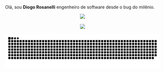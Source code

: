 Olá, sou <b>Diogo Rosanelli</b> engenheiro de software desde o bug do milênio.

<p align="center">
  <img src="https://github-readme-stats.vercel.app/api?username=diogorosanelli&hide=contribs,prs&count_private=true&show_icons=true&title_color=fff&icon_color=79ff97&text_color=9f9f9f&bg_color=151515&border_color=000000"/>
</p>

<p align="center">
  <img src="https://github-readme-stats-eight-theta.vercel.app/api/top-langs/?username=diogorosanelli&layout=compact&langs_count=8&title_color=fff&icon_color=79ff97&text_color=9f9f9f&bg_color=151515&border_color=000000" />
</p>

![Snake animation](https://github.com/diogorosanelli/diogorosanelli/blob/output/github-contribution-grid-snake.svg)
